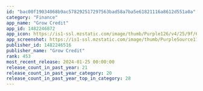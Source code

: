 ```yaml
---
id: "bac00f19034068b9ac578292517297563bad58a7ba5e61821116a8612d551a0a"
category: "Finance"
app_name: "Grow Credit"
app_id: 1482246872
app_icon: https://is1-ssl.mzstatic.com/image/thumb/Purple126/v4/25/9f/6b/259f6bd8-4397-1bda-d802-f3ad1d7484e0/AppIcon-1x_U007emarketing-0-6-85-220.png/1024x1024bb.png
app_screenshot: https://is1-ssl.mzstatic.com/image/thumb/PurpleSource116/v4/43/b0/b3/43b0b3f2-461c-b2b9-b032-5944314c5e34/70813709-3668-4c89-949c-af6b5809874a_Screen_1__U00281242px_U0029.png/1242x2688bb.png
publisher_id: 1482246516
publisher_name: "Grow Credit"
rank: 453
most_recent_release: 2024-01-25 00:00:00
release_count_in_past_year: 21
release_count_in_past_year_category: 20
release_count_in_past_year_top_in_category: 28
---
```

